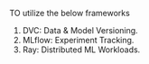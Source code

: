 TO utilize the below frameworks

1. DVC: Data & Model Versioning.
2. MLflow: Experiment Tracking.
3. Ray: Distributed ML Workloads.